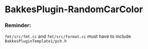 # BakkesPlugin-RandomCarColor
### Reminder:
`fmt/src/fmt.cc` and `fmt/src/format.cc` must have to include `BakkesPluginTemplate1/pch.h`
